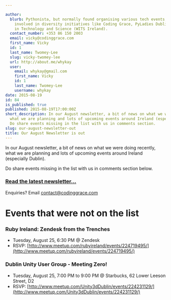 ```yaml
---

author:
  blurb: Pythonista, but normally found organising various tech events, and now heavily
    involved in diversity initiatives like Coding Grace, PyLadies Dublin, and Women
    in Technology and Science (WITS Ireland).
  contact_number: +353 86 150 2003
  email: vicky@codinggrace.com
  first_name: Vicky
  id: 1
  last_name: Twomey-Lee
  slug: vicky-twomey-lee
  url: http://about.me/whykay
  user:
    email: whykay@gmail.com
    first_name: Vicky
    id: 1
    last_name: Twomey-Lee
    username: whykay
date: 2015-08-19
id: 84
is_published: true
published: 2015-08-19T17:00:00Z
short_description: In our August newsletter, a bit of news on what we were doing recently,
  what we are planning and lots of upcoming events around Ireland (especially Dublin).
  Do share events missing in the list with us in comments section.
slug: our-august-newsletter-out
title: Our August Newsletter is out
---
```


In our August newsletter, a bit of news on what we were doing recently, what we are planning and lots of upcoming events around Ireland (especially Dublin). 

Do share events missing in the list with us in comments section below.

### [Read the latest newsletter...](http://eepurl.com/bvZ_Zz)

Enquiries? Email <a href="mailto:contact@codinggrace.com">contact@codinggrace.com</a>

# Events that were not on the list
### Ruby Ireland: Zendesk from the Trenches
* Tuesday, August 25, 6:30 PM @ Zendesk
* RSVP: [http://www.meetup.com/rubyireland/events/224719495/](http://www.meetup.com/rubyireland/events/224719495/)

### Dublin Unity User Group - Meeting Zero!
* Tuesday, August 25, 7:00 PM to 9:00 PM @ Starbucks, 62 Lower Leeson Street, D2
* RSVP: [http://www.meetup.com/Unity3dDublin/events/224231129/](http://www.meetup.com/Unity3dDublin/events/224231129/)
